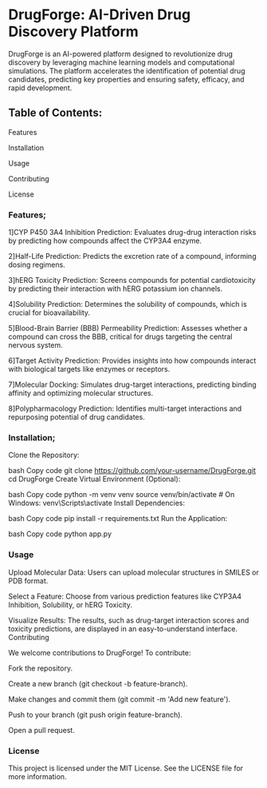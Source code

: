 # DrugForge: AI-Driven Drug Discovery Platform

DrugForge is an AI-powered platform designed to revolutionize drug discovery by leveraging machine learning models and computational simulations. The platform accelerates the identification of potential drug candidates, predicting key properties and ensuring safety, efficacy, and rapid development.

## Table of Contents:

Features

Installation

Usage

Contributing

License

### Features;


1]CYP P450 3A4 Inhibition Prediction: Evaluates drug-drug interaction risks by predicting how compounds affect the CYP3A4 enzyme.

2]Half-Life Prediction: Predicts the excretion rate of a compound, informing dosing regimens.

3]hERG Toxicity Prediction: Screens compounds for potential cardiotoxicity by predicting their interaction with hERG potassium ion channels.

4]Solubility Prediction: Determines the solubility of compounds, which is crucial for bioavailability.

5]Blood-Brain Barrier (BBB) Permeability Prediction: Assesses whether a compound can cross the BBB, critical for drugs targeting the central nervous system.

6]Target Activity Prediction: Provides insights into how compounds interact with biological targets like enzymes or receptors.

7]Molecular Docking: Simulates drug-target interactions, predicting binding affinity and optimizing molecular structures.

8]Polypharmacology Prediction: Identifies multi-target interactions and repurposing potential of drug candidates.



### Installation;

Clone the Repository:

bash
Copy code
git clone https://github.com/your-username/DrugForge.git
cd DrugForge
Create Virtual Environment (Optional):

bash
Copy code
python -m venv venv
source venv/bin/activate  # On Windows: venv\Scripts\activate
Install Dependencies:

bash
Copy code
pip install -r requirements.txt
Run the Application:

bash
Copy code
python app.py


### Usage
Upload Molecular Data: Users can upload molecular structures in SMILES or PDB format.

Select a Feature: Choose from various prediction features like CYP3A4 Inhibition, Solubility, or hERG Toxicity.

Visualize Results: The results, such as drug-target interaction scores and toxicity predictions, are displayed in an easy-to-understand interface.
Contributing


We welcome contributions to DrugForge! To contribute:

Fork the repository.

Create a new branch (git checkout -b feature-branch).

Make changes and commit them (git commit -m 'Add new feature').

Push to your branch (git push origin feature-branch).

Open a pull request.

### License
This project is licensed under the MIT License. See the LICENSE file for more information.

